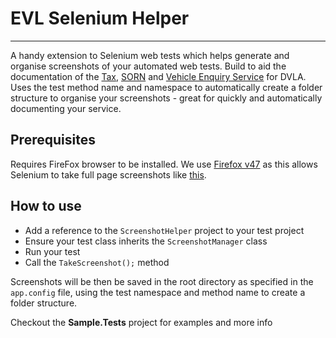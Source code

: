 # EVL Selenium Helper
---

A handy extension to Selenium web tests which helps generate and organise screenshots of your automated web tests. Build to aid the documentation of the [Tax](https://vehicletax.service.gov.uk/), [SORN](https://www.sorn.service.gov.uk/) and [Vehicle Enquiry Service](https://vehicleenquiry.service.gov.uk/) for DVLA. Uses the test method name and namespace to automatically create a folder structure to organise your screenshots - great for quickly and automatically documenting your service.

## Prerequisites

Requires FireFox browser to be installed. We use [Firefox v47](https://ftp.mozilla.org/pub/firefox/releases/47.0/) as this allows Selenium to take full page screenshots like [this](https://raw.githubusercontent.com/dvla/ves-screenshot-helper/master/SampleScreenshots/GovUkHomePageTest.png).


## How to use
* Add a reference to the `ScreenshotHelper` project to your test project
* Ensure your test class inherits the `ScreenshotManager` class
* Run your test 
* Call the `TakeScreenshot();` method

Screenshots will be then be saved in the root directory as specified in the `app.config` file, using the test namespace and method name to create a folder structure.

Checkout the **Sample.Tests** project for examples and more info
